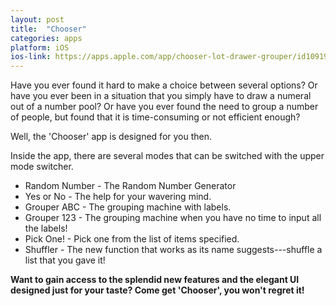 ```yaml
---
layout: post
title:  "Chooser"
categories: apps
platform: iOS
ios-link: https://apps.apple.com/app/chooser-lot-drawer-grouper/id1091998501
---
```


Have you ever found it hard to make a choice between several options? Or have you ever been in a situation that you simply have to draw a numeral out of a number pool? Or have you ever found the need to group a number of people, but found that it is time-consuming or not efficient enough?

Well, the 'Chooser' app is designed for you then.

Inside the app, there are several modes that can be switched with the upper mode switcher.

* Random Number - The Random Number Generator
* Yes or No - The help for your wavering mind.
* Grouper ABC - The grouping machine with labels.
* Grouper 123 - The grouping machine when you have no time to input all the labels!
* Pick One! - Pick one from the list of items specified.
* Shuffler - The new function that works as its name suggests---shuffle a list that you gave it!

**Want to gain access to the splendid new features and the elegant UI designed just for your taste? Come get 'Chooser', you won't regret it!**
